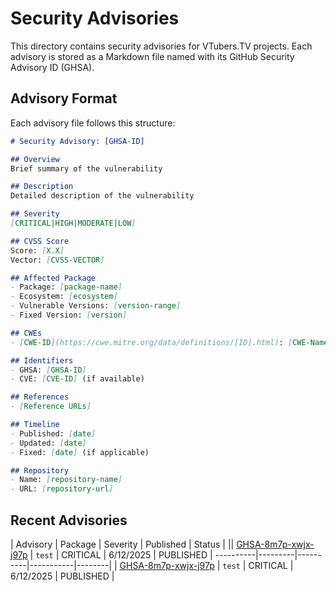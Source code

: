 # Security Advisories

This directory contains security advisories for VTubers.TV projects. Each advisory is stored as a Markdown file named with its GitHub Security Advisory ID (GHSA).

## Advisory Format

Each advisory file follows this structure:

```markdown
# Security Advisory: [GHSA-ID]

## Overview
Brief summary of the vulnerability

## Description
Detailed description of the vulnerability

## Severity
[CRITICAL|HIGH|MODERATE|LOW]

## CVSS Score
Score: [X.X]
Vector: [CVSS-VECTOR]

## Affected Package
- Package: [package-name]
- Ecosystem: [ecosystem]
- Vulnerable Versions: [version-range]
- Fixed Version: [version]

## CWEs
- [CWE-ID](https://cwe.mitre.org/data/definitions/[ID].html): [CWE-Name]

## Identifiers
- GHSA: [GHSA-ID]
- CVE: [CVE-ID] (if available)

## References
- [Reference URLs]

## Timeline
- Published: [date]
- Updated: [date]
- Fixed: [date] (if applicable)

## Repository
- Name: [repository-name]
- URL: [repository-url]
```

## Recent Advisories

| Advisory | Package | Severity | Published | Status |
|| [GHSA-8m7p-xwjx-j97p](./GHSA-8m7p-xwjx-j97p.md) | `test` | CRITICAL | 6/12/2025 | PUBLISHED |
----------|---------|----------|-----------|--------|
| [GHSA-8m7p-xwjx-j97p](./GHSA-8m7p-xwjx-j97p.md) | `test` | CRITICAL | 6/12/2025 | PUBLISHED |
